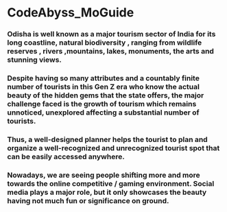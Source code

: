 # CodeAbyss_MoGuide
### Odisha is well known as a major tourism sector of India for its long coastline, natural biodiversity , ranging from wildlife reserves , rivers ,mountains, lakes,  monuments, the arts and stunning views.  
### Despite having so many attributes and a countably finite number of tourists in this Gen Z era who know the actual beauty of the hidden gems that the state offers, the major challenge faced is the growth of tourism which remains unnoticed, unexplored affecting a substantial number of tourists.
### Thus, a well-designed planner helps the tourist to plan and organize a well-recognized and unrecognized tourist spot that can be easily accessed anywhere. 
### Nowadays, we are seeing people shifting more and more towards the online competitive / gaming environment. Social media plays a major role, but it only showcases the beauty having not much fun or significance on ground. 
